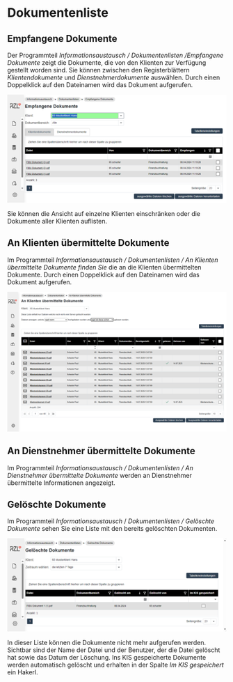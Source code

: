 # Dokumentenliste

## Empfangene Dokumente 

Der Programmteil *Informationsaustausch / Dokumentenlisten /Empfangene Dokumente* zeigt die Dokumente, die von den Klienten zur Verfügung gestellt worden sind. Sie können zwischen den Registerblättern *Klientendokumente* und *Dienstnehmerdokumente* auswählen. Durch einen Doppelklick auf den Dateinamen wird das Dokument aufgerufen.


![](img/image51.png)

Sie können die Ansicht auf einzelne Klienten einschränken oder die Dokumente aller Klienten auflisten.

## An Klienten übermittelte Dokumente

Im Programmteil *Informationsaustausch / Dokumentenlisten / An Klienten übermittelte Dokumente finden Sie* die an die Klienten übermittelten Dokumente. Durch einen Doppelklick auf den Dateinamen wird das Dokument aufgerufen.


![](img/image40.png)

## An Dienstnehmer übermittelte Dokumente 

Im Programmteil *Informationsaustausch /* *Dokumentenlisten / An Dienstnehmer übermittelte Dokumente* werden an Dienstnehmer übermittelte Informationen angezeigt.

## Gelöschte Dokumente 

Im Programmteil *Informationsaustausch* / *Dokumentenlisten / Gelöschte Dokumente* sehen Sie eine Liste mit den bereits gelöschten Dokumenten.


![](img/image52.png)

In dieser Liste können die Dokumente nicht mehr aufgerufen werden. Sichtbar sind der Name der Datei und der Benutzer, der die Datei gelöscht hat sowie das Datum der Löschung. Ins KIS gespeicherte Dokumente werden automatisch gelöscht und erhalten in der Spalte *Im KIS gespeichert* ein Hakerl.